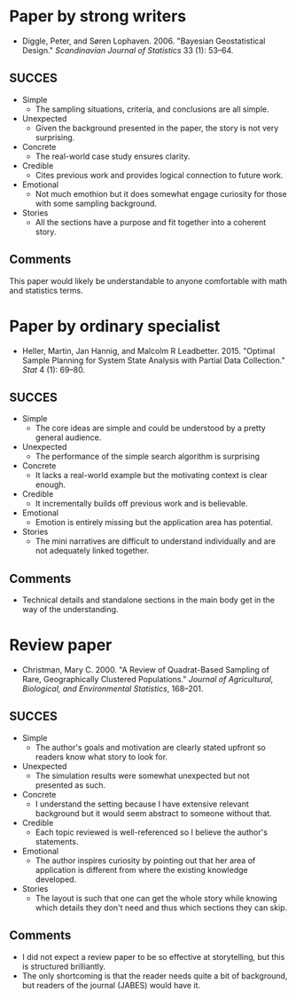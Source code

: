 # Paper by strong writers

- Diggle, Peter, and Søren Lophaven. 2006. "Bayesian Geostatistical Design." *Scandinavian Journal of Statistics* 33 (1): 53–64.

## SUCCES

- Simple
    - The sampling situations, criteria, and conclusions are all simple.
- Unexpected
    - Given the background presented in the paper, the story is not very surprising.
- Concrete
    - The real-world case study ensures clarity.
- Credible
    - Cites previous work and provides logical connection to future work.
- Emotional
    - Not much emothion but it does somewhat engage curiosity for those with some sampling background.
- Stories
    - All the sections have a purpose and fit together into a coherent story.

## Comments

This paper would likely be understandable to anyone comfortable with math and statistics terms.


# Paper by ordinary specialist

- Heller, Martin, Jan Hannig, and Malcolm R Leadbetter. 2015. "Optimal Sample Planning for System State Analysis with Partial Data Collection." *Stat* 4 (1): 69–80.

## SUCCES

- Simple
    - The core ideas are simple and could be understood by a pretty general audience.
- Unexpected
    - The performance of the simple search algorithm is surprising
- Concrete
    - It lacks a real-world example but the motivating context is clear enough.
- Credible
    - It incrementally builds off previous work and is believable.
- Emotional
    - Emotion is entirely missing but the application area has potential.
- Stories
    - The mini narratives are difficult to understand individually and are not adequately linked together.

## Comments

- Technical details and standalone sections in the main body get in the way of the understanding.


# Review paper

- Christman, Mary C. 2000. "A Review of Quadrat-Based Sampling of Rare, Geographically Clustered Populations." *Journal of Agricultural, Biological, and Environmental Statistics*, 168–201.

## SUCCES

- Simple
    - The author's goals and motivation are clearly stated upfront so readers know what story to look for.
- Unexpected
    - The simulation results were somewhat unexpected but not presented as such.
- Concrete
    - I understand the setting because I have extensive relevant background but it would seem abstract to someone without that.
- Credible
    - Each topic reviewed is well-referenced so I believe the author's statements.
- Emotional
    - The author inspires curiosity by pointing out that her area of application is different from where the existing knowledge developed.
- Stories
    - The layout is such that one can get the whole story while knowing which details they don't need and thus which sections they can skip.

## Comments

- I did not expect a review paper to be so effective at storytelling, but this is structured brilliantly.
- The only shortcoming is that the reader needs quite a bit of background, but readers of the journal (JABES) would have it.

